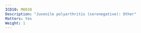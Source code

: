 ```yaml
---
ICD10: M0838
Description: "Juvenile polyarthritis (seronegative): Other"
Matters: Yes
Weight: 1
---
```

